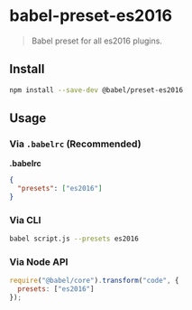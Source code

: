 # babel-preset-es2016

> Babel preset for all es2016 plugins.

## Install

```sh
npm install --save-dev @babel/preset-es2016
```

## Usage

### Via `.babelrc` (Recommended)

**.babelrc**

```json
{
  "presets": ["es2016"]
}
```

### Via CLI

```sh
babel script.js --presets es2016
```

### Via Node API

```javascript
require("@babel/core").transform("code", {
  presets: ["es2016"]
});
```
